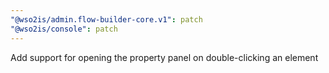 ```yaml
---
"@wso2is/admin.flow-builder-core.v1": patch
"@wso2is/console": patch
---
```


Add support for opening the property panel on double-clicking an element
